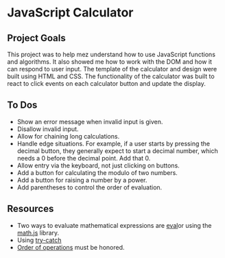 # JavaScript Calculator

## Project Goals

This project was to help mez understand how to use JavaScript functions and algorithms. It also showed me how to work with the DOM and how it can respond to user input.  The template of the calculator and design were built using HTML and CSS.  The functionality of the calculator was built to react to click events on each calculator button and update the display. 

## To Dos

* Show an error message when invalid input is given. 
* Disallow invalid input.
* Allow for chaining long calculations. 
* Handle edge situations. For example, if a user starts by pressing the decimal button, they generally expect to start a decimal number, which needs a 0 before the decimal point. Add that 0.
* Allow entry via the keyboard, not just clicking on buttons.
* Add a button for calculating the modulo of two numbers.
* Add a button for raising a number by a power.
* Add parentheses to control the order of evaluation.

## Resources 

* Two ways to evaluate mathematical expressions are [eval](https://developer.mozilla.org/en-US/docs/Web/JavaScript/Reference/Global_Objects/eval)or using the [math.js](http://mathjs.org/) library.
* Using [try-catch](https://developer.mozilla.org/en-US/docs/Web/JavaScript/Reference/Statements/try...catch)
* [Order of operations](https://en.wikipedia.org/wiki/Order_of_operations) must be honored.
